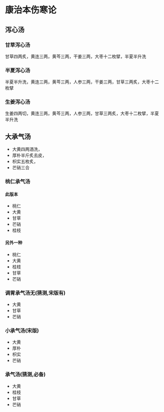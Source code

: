 # 康治本伤寒论
## 泻心汤
### 甘草泻心汤
甘草四两炙，黄连三两，黄芩三两，干姜三两，大枣十二枚擘，半夏半升洗
### 半夏泻心汤
半夏半升洗，黄连三两，黄芩三两，人参三两，干姜三两，甘草三两炙，大枣十二枚擘
### 生姜泻心汤
生姜四两切，黄连三两，黄芩三两，人参三两，甘草三两炙，大枣十二枚擘，半夏半升洗


## 大承气汤
- 大黄四两酒洗，
- 厚朴半斤炙去皮，
- 枳实五枚炙，
- 芒硝三合

### 桃仁承气汤
#### 此版本
- 桃仁
- 大黄
- 甘草
- 芒硝
- 桂枝
#### 另外一种
- 桃仁
- 大黄
- 桂枝
- 甘草
- 芒硝

### 调胃承气汤无(猜测,宋版有)
- 大黄
- 甘草
- 芒硝

### 小承气汤(宋版)
- 大黄
- 厚朴
- 枳实
- 芒硝

### 承气汤(猜测,必备)
- 大黄
- 桂枝
- 甘草
- 芒硝




